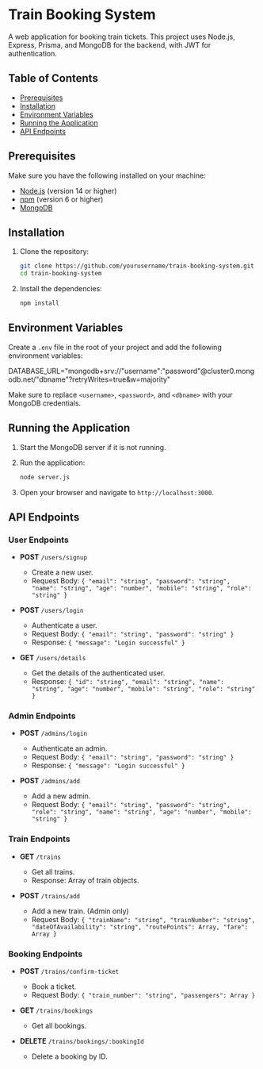 # Train Booking System

A web application for booking train tickets. This project uses Node.js, Express, Prisma, and MongoDB for the backend, with JWT for authentication.

## Table of Contents

- [Prerequisites](#prerequisites)
- [Installation](#installation)
- [Environment Variables](#environment-variables)
- [Running the Application](#running-the-application)
- [API Endpoints](#api-endpoints)


## Prerequisites

Make sure you have the following installed on your machine:

- [Node.js](https://nodejs.org/en/download/) (version 14 or higher)
- [npm](https://www.npmjs.com/get-npm) (version 6 or higher)
- [MongoDB](https://www.mongodb.com/try/download/community)

## Installation

1. Clone the repository:
    ```bash
    git clone https://github.com/yourusername/train-booking-system.git
    cd train-booking-system
    ```

2. Install the dependencies:
    ```bash
    npm install
    ```

## Environment Variables

Create a `.env` file in the root of your project and add the following environment variables:

DATABASE_URL="mongodb+srv://"username":"password"@cluster0.mongodb.net/"dbname"?retryWrites=true&w=majority"

Make sure to replace `<username>`, `<password>`, and `<dbname>` with your MongoDB credentials.

## Running the Application

1. Start the MongoDB server if it is not running.

2. Run the application:
    ```bash
    node server.js
    ```

3. Open your browser and navigate to `http://localhost:3000`.

## API Endpoints

### User Endpoints

- **POST** `/users/signup`
  - Create a new user.
  - Request Body: `{ "email": "string", "password": "string", "name": "string", "age": "number", "mobile": "string", "role": "string" }`

- **POST** `/users/login`
  - Authenticate a user.
  - Request Body: `{ "email": "string", "password": "string" }`
  - Response: `{ "message": "Login successful" }`

- **GET** `/users/details`
  - Get the details of the authenticated user.
  - Response: `{ "id": "string", "email": "string", "name": "string", "age": "number", "mobile": "string", "role": "string" }`

### Admin Endpoints

- **POST** `/admins/login`
  - Authenticate an admin.
  - Request Body: `{ "email": "string", "password": "string" }`
  - Response: `{ "message": "Login successful" }`

- **POST** `/admins/add`
  - Add a new admin.
  - Request Body: `{ "email": "string", "password": "string", "role": "string", "name": "string", "age": "number", "mobile": "string" }`

### Train Endpoints

- **GET** `/trains`
  - Get all trains.
  - Response: Array of train objects.

- **POST** `/trains/add`
  - Add a new train. (Admin only)
  - Request Body: `{ "trainName": "string", "trainNumber": "string", "dateOfAvailability": "string", "routePoints": Array, "fare": Array }`

### Booking Endpoints

- **POST** `/trains/confirm-ticket`
  - Book a ticket.
  - Request Body: `{ "train_number": "string", "passengers": Array }`

- **GET** `/trains/bookings`
  - Get all bookings.

- **DELETE** `/trains/bookings/:bookingId`
  - Delete a booking by ID.



